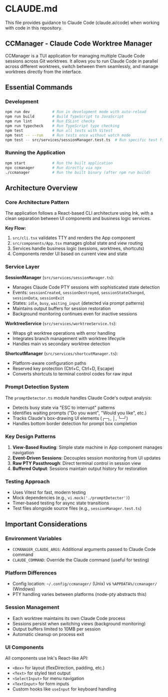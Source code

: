 # CLAUDE.md

This file provides guidance to Claude Code (claude.ai/code) when working with code in this repository.

## CCManager - Claude Code Worktree Manager

CCManager is a TUI application for managing multiple Claude Code sessions across Git worktrees. It allows you to run Claude Code in parallel across different worktrees, switch between them seamlessly, and manage worktrees directly from the interface.

## Essential Commands

### Development
```bash
npm run dev          # Run in development mode with auto-reload
npm run build        # Build TypeScript to JavaScript
npm run lint         # Run ESLint checks
npm run typecheck    # Run TypeScript type checking
npm test             # Run all tests with Vitest
npm test -- --run    # Run tests once without watch mode
npm test -- src/services/sessionManager.test.ts  # Run specific test file
```

### Running the Application
```bash
npm start            # Run the built application
npx ccmanager        # Run directly via npx
./ccmanager          # Run the built binary (after npm run build)
```

## Architecture Overview

### Core Architecture Pattern
The application follows a React-based CLI architecture using Ink, with a clean separation between UI components and business logic services.

**Key Flow:**
1. `src/cli.tsx` validates TTY and renders the App component
2. `src/components/App.tsx` manages global state and view routing
3. Services handle business logic (sessions, worktrees, shortcuts)
4. Components render UI based on current view and state

### Service Layer

**SessionManager** (`src/services/sessionManager.ts`):
- Manages Claude Code PTY sessions with sophisticated state detection
- Events: `sessionCreated`, `sessionDestroyed`, `sessionStateChanged`, `sessionData`, `sessionExit`
- States: `idle`, `busy`, `waiting_input` (detected via prompt patterns)
- Maintains output buffers for session restoration
- Background monitoring continues even for inactive sessions

**WorktreeService** (`src/services/worktreeService.ts`):
- Wraps git worktree operations with error handling
- Integrates branch management with worktree lifecycle
- Handles main vs secondary worktree detection

**ShortcutManager** (`src/services/shortcutManager.ts`):
- Platform-aware configuration paths
- Reserved key protection (Ctrl+C, Ctrl+D, Escape)
- Converts shortcuts to terminal control codes for raw input

### Prompt Detection System

The `promptDetector.ts` module handles Claude Code's output analysis:
- Detects busy state via "ESC to interrupt" patterns
- Identifies waiting prompts ("Do you want", "Would you like", etc.)
- Tracks Claude's box-drawing UI elements (╭─╮, │, ╰─╯)
- Handles bottom border detection for prompt box completion

### Key Design Patterns

1. **View-Based Routing**: Simple state machine in App component manages navigation
2. **Event-Driven Sessions**: Decouples session monitoring from UI updates
3. **Raw PTY Passthrough**: Direct terminal control in session view
4. **Buffered Output**: Sessions maintain output history for restoration

### Testing Approach

- Uses Vitest for fast, modern testing
- Mock dependencies (e.g., `vi.mock('./promptDetector')`)
- Timer-based testing for async state transitions
- Test files alongside source files (e.g., `sessionManager.test.ts`)

## Important Considerations

### Environment Variables
- `CCMANAGER_CLAUDE_ARGS`: Additional arguments passed to Claude Code command
- `CLAUDE_COMMAND`: Override the Claude command (useful for testing)

### Platform Differences
- Config location: `~/.config/ccmanager/` (Unix) vs `%APPDATA%/ccmanager/` (Windows)
- PTY handling varies between platforms (node-pty abstracts this)

### Session Management
- Each worktree maintains its own Claude Code process
- Sessions persist when switching views (background monitoring)
- Output buffers limited to 10MB per session
- Automatic cleanup on process exit

### UI Components
All components use Ink's React-like API:
- `<Box>` for layout (flexDirection, padding, etc.)
- `<Text>` for styled text output
- `<SelectInput>` for menu navigation
- `<TextInput>` for form inputs
- Custom hooks like `useInput` for keyboard handling